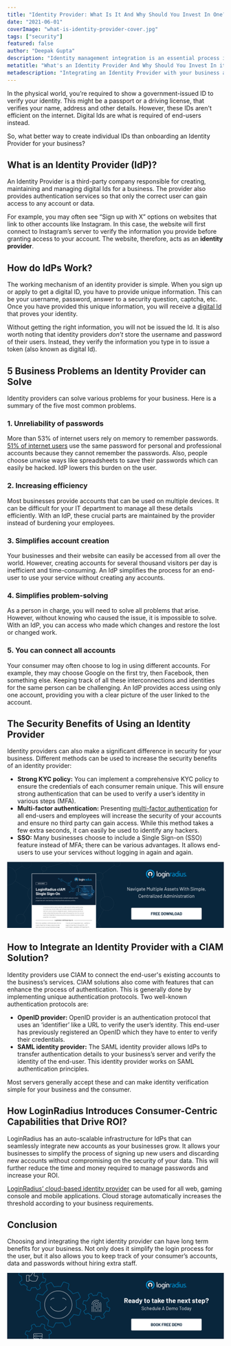 ```yaml
---
title: "Identity Provider: What Is It And Why Should You Invest In One?"
date: "2021-06-01"
coverImage: "what-is-identity-provider-cover.jpg"
tags: ["security"]
featured: false 
author: "Deepak Gupta" 
description: "Identity management integration is an essential process in today’s consumer-driven world. Identity providers are a great way to offer your consumers an easy sign-in method. So, when they are connecting to your website or online store, it can allow them to login once with their unique details and not have to remember multiple logins."
metatitle: "What's an Identity Provider And Why Should You Invest In it?"
metadescription: "Integrating an Identity Provider with your business application can simplify user authentication. Also find out how investing in an IdP increases your business security."
---
```



In the physical world, you’re required to show a government-issued ID to verify your identity. This might be a passport or a driving license, that verifies your name, address and other details. However, these IDs aren't efficient on the internet. Digital Ids are what is required of end-users instead. 

So, what better way to create individual IDs than onboarding an Identity Provider for your business? 


## What is an Identity Provider (IdP)?

An Identity Provider is a third-party company responsible for creating, maintaining and managing digital Ids for a business. The provider also provides authentication services so that only the correct user can gain access to any account or data. 

For example, you may often see “Sign up with X” options on websites that link to other accounts like Instagram. In this case, the website will first connect to Instagram’s server to verify the information you provide before granting access to your account. The website, therefore, acts as an **identity provider**.


## How do IdPs Work?

The working mechanism of an identity provider is simple. When you sign up or apply to get a digital ID, you have to provide unique information. This can be your username, password, answer to a security question, captcha, etc. Once you have provided this unique information, you will receive a [digital Id](https://www.loginradius.com/blog/start-with-identity/2019/10/digital-identity-management/) that proves your identity. 

Without getting the right information, you will not be issued the Id. It is also worth noting that identity providers _don’t_ store the username and password of their users. Instead, they verify the information you type in to issue a token (also known as digital Id).


## 5 Business Problems an Identity Provider can Solve

Identity providers can solve various problems for your business. Here is a summary of the five most common problems.


### 1. Unreliability of passwords

More than 53% of internet users rely on memory to remember passwords. [51% of internet users](https://dataprot.net/statistics/password-statistics/#:~:text=Password%20statistics%202021%20-%20Editor%27s%20pick,both%20work%20and%20personal%20accounts.&text=The%20password%20%E2%80%9C123456%E2%80%9D%20is%20still,by%2023%20million%20account%20holders.) use the same password for personal and professional accounts because they cannot remember the passwords. Also, people choose unwise ways like spreadsheets to save their passwords which can easily be hacked. IdP lowers this burden on the user. 


### 2. Increasing efficiency

Most businesses provide accounts that can be used on multiple devices. It can be difficult for your IT department to manage all these details efficiently. With an IdP, these crucial parts are maintained by the provider instead of burdening your employees.


### 3. Simplifies account creation

Your businesses and their website can easily be accessed from all over the world. However, creating accounts for several thousand visitors per day is inefficient and time-consuming. An IdP simplifies the process for an end-user to use your service without creating any accounts.


### 4. Simplifies problem-solving

As a person in charge, you will need to solve all problems that arise. However, without knowing who caused the issue, it is impossible to solve. With an IdP, you can access who made which changes and restore the lost or changed work.


### 5. You can connect all accounts

Your consumer may often choose to log in using different accounts. For example, they may choose Google on the first try, then Facebook, then something else. Keeping track of all these interconnections and identities for the same person can be challenging. An IdP provides access using only one account, providing you with a clear picture of the user linked to the account.


## The Security Benefits of Using an Identity Provider

Identity providers can also make a significant difference in security for your business. Different methods can be used to increase the security benefits of an identity provider:



*   **Strong KYC policy:** You can implement a comprehensive KYC policy to ensure the credentials of each consumer remain unique. This will ensure strong authentication that can be used to verify a user’s identity in various steps (MFA). 
*   **Multi-factor authentication:** Presenting [multi-factor authentication](https://www.loginradius.com/blog/start-with-identity/2019/06/what-is-multi-factor-authentication/) for all end-users and employees will increase the security of your accounts and ensure no third party can gain access. While this method takes a few extra seconds, it can easily be used to identify any hackers.
*   **SSO:** Many businesses choose to include a Single Sign-on (SSO) feature instead of MFA; there can be various advantages. It allows end-users to use your services without logging in again and again. 

[![sso](sso.png)](https://www.loginradius.com/resource/loginradius-single-sign-on/)


## How to Integrate an Identity Provider with a CIAM Solution?

Identity providers use CIAM to connect the end-user's existing accounts to the business’s services. CIAM solutions also come with features that can enhance the process of authentication. This is generally done by implementing unique authentication protocols. Two well-known authentication protocols are:



*   **OpenID provider:** OpenID provider is an authentication protocol that uses an ‘identifier’ like a URL to verify the user’s identity. This end-user has previously registered an OpenID which they have to enter to verify their credentials. 
*   **SAML identity provider:** The SAML identity provider allows IdPs to transfer authentication details to your business’s server and verify the identity of the end-user. This identity provider works on SAML authentication principles.

Most servers generally accept these and can make identity verification simple for your business and the consumer. 


## How LoginRadius Introduces Consumer-Centric Capabilities that Drive ROI?

LoginRadius has an auto-scalable infrastructure for IdPs that can seamlessly integrate new accounts as your businesses grow. It allows your businesses to simplify the process of signing up new users and discarding new accounts without compromising on the security of your data. This will further reduce the time and money required to manage passwords and increase your ROI.

[LoginRadius’ cloud-based identity provider](https://www.loginradius.com/identity-providers/) can be used for all web, gaming console and mobile applications. Cloud storage automatically increases the threshold according to your business requirements. 


## Conclusion

Choosing and integrating the right identity provider can have long term benefits for your business. Not only does it simplify the login process for the user, but it also allows you to keep track of your consumer’s accounts, data and passwords without hiring extra staff. 



[![book-a-demo-loginradius](../../assets/book-a-demo-loginradius.png)](https://www.loginradius.com/book-a-demo/)
